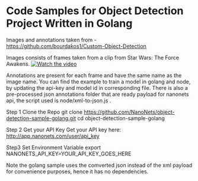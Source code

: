 # Code Samples for Object Detection Project Written in Golang

Images and annotations taken from - https://github.com/bourdakos1/Custom-Object-Detection

Images consists of frames taken from a clip from Star Wars: The Force Awakens.
[![Watch the video](https://github.com/bourdakos1/Custom-Object-Detection/raw/master/screenshots/starwars_small.gif)](https://www.youtube.com/watch?v=xW2hpkoaIiM)

Annotations are present for each frame and have the same name as the image name. You can find the example to train a model in golang and node, by updating the api-key and model id in corresponding file. There is also a pre-processed json annotations folder that are ready payload for nanonets api, the script used is node/xml-to-json.js .


Step 1 Clone the Repo
git clone https://github.com/NanoNets/object-detection-sample-golang.git
cd object-detection-sample-golang

Step 2 Get your API Key
Get your API key here:
http://app.nanonets.com/user/api_key

Step3 Set Environment Variable
export NANONETS_API_KEY=YOUR_API_KEY_GOES_HERE

Note the golang sample uses the comverted json instead of the xml payload for convenience purposes, hence it has no dependencies.
